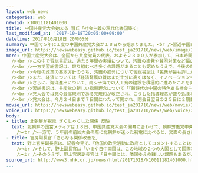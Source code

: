 ```yaml
---
layout: web_news
categories: web
newsid: k10011181401000
title: 中国共産党大会始まる 習氏「社会主義の現代化強国築く」
last_modified_at: '2017-10-18T20:05:00+09:00'
datetime: 2017年10月18日 20時05分
summary: 中国で５年に１度の中国共産党大会が１８日から始まりました。<br />習近平国家主席は、党のトップの総書記として政治報告を行い、この５年間の成果について「多くの難題を解決し、歴史的変革を推進した」と総括したうえで、建国１００年を迎える今世紀半ばまでに「社会主義の現代化強国を築く」と強調しました。
image_url: https://newswebeasy.github.io/test_ja201710/news/web/image/2017/10/18/K10011181401_1710181923_1710181925_01_03.jpg
more: 中国共産党大会は、全国から共産党員の代表、およそ２３００人が参加して、日本時間の１８日午前、北京の人民大会堂で始まり、習近平国家主席が党のトップの総書記として、胡錦涛前総書記、江沢民元総書記も見守る中、政治報告を３時間半近くにわたり読み上げました。<br
  /><br />この中で習総書記は、過去５年間の実績について、汚職の摘発や貧困対策など幅広い分野における成果を強調し、「長期にわたって解決したくてもできなかった多くの難題を解決し、歴史的変革を推進した」とみずから高く評価しました。<br
  /><br />一方で習総書記は、取り組むべき多くの課題があることも認めたうえで、今後の目標について「ゆとりある社会の全面的な実現から一歩進んで、現代化の基本的な実現、さらに社会主義の現代化強国を全面的に実現する」と述べて、建国１００年を迎える２０４９年には「社会主義の現代化強国を築く」と強調しました。<br
  /><br />今後の政策の基本方針のうち、汚職の摘発について習総書記は「民衆が最も許しがたいと感じているのが腐敗の問題であり、共産党が直面している最大の脅威だ」としたうえで「反腐敗闘争で圧倒的に勝利を勝ち取る決意をこれまで以上に固めなければならない」と述べ、汚職撲滅に向けた取り組みをさらに強化する決意を示しました。<br
  /><br />また、経済については「経済発展の質はまだ十分に高くはなく、イノベーション＝技術革新の能力もまだ強くはない。実体経済の水準はさらに引き上げる必要がある」と課題を挙げる一方、２０３５年までに「経済や科学技術の実力を大幅に引き上げ、イノベーションで世界でも上位に上り詰める」という目標を示しました。<br
  /><br />さらに、海洋進出について、南シナ海での人工島の建設を積極的に進めたことを実績として強調し「海洋強国の建設を加速させる」と述べて、東シナ海や南シナ海での活動を継続する姿勢を示したほか、軍については「今世紀半ばまでに世界一流の軍隊を作り上げる」と宣言しました。<br
  /><br />習総書記は、共産党の新しい指導理念について「『新時代の中国の特色ある社会主義思想』は、全党員と人民が中華民族の偉大な復興を実現するための行動指針であり、長期にわたって堅持しなければならない」と述べました。<br
  /><br />党大会では党の最高規則である党規約が改正され、こうした指導理念が盛り込まれると見られますが、習総書記の名前を冠した形で党規約に記されれば、建国の父と言われる毛沢東や、改革開放政策を打ち出したトウ小平にも並ぶ指導者に位置づけられることになり、党大会を通じて習総書記への権威づけがどこまで進むかも注目されています。<br
  /><br />党大会は、今月２４日まで７日間にわたって開かれ、閉会日翌日の２５日に２期目を迎える新しい習近平指導部が発足する見通しです。<br /><br />※トウは「登」に「おおざと」
movie_url: https://newswebeasy.github.io/test_ja201710/news/web/movie/2017/10/18/k10011181401_201710181923_201710181925.mp4
voice_url: https://newswebeasy.github.io/test_ja201710/news/web/voice/2017/10/18/k10011181401_201710181923_201710181925.mp3
body:
- title: 北朝鮮が祝電 ぎくしゃくした関係 反映
  text: 北朝鮮の国営メディアは１８日、中国共産党大会の開幕に合わせて、朝鮮労働党中央委員会の名義で祝電が送られたことを伝えました。<br />祝電では「中国共産党大会を熱烈に祝賀し、すべての党員と中国人民に温かいあいさつを送る。今回の大会が円満な成果を収めることを心から祈る」としています。<br
    /><br />一方で、５年前の前回大会の際に北朝鮮が送った祝電に比べると、文面の長さは３分の１程度で、「兄弟的中国人民」とか「伝統的な中朝親善」といった文言も含まれておらず、北朝鮮による核・ミサイル開発を巡ってぎくしゃくしている両国の関係を反映したものと見られます。
- title: 官房副長官「さらなる関係改善を」
  text: 野上官房副長官は、記者会見で、「他国の政党活動に政府としてコメントすることは控えるが、わが国としても党大会の動きを注視している」と述べました。<br
    /><br />そして、野上副長官は「いまや日中両国は、この地域の２つの大国として国際社会の平和と繁栄に大きな責任を共有しており、安定的な協力関係を築いていく必要がある。特に北朝鮮への対処については、北朝鮮の貿易の９割を占める中国と密接に連携していかなければならない」と述べました。<br
    /><br />そのうえで、野上官房副長官は「日中間には、隣国ゆえの難しい課題もあるが、引き続き戦略的互恵関係の考え方のもと、懸案を適切に処理しながら、あらゆる分野での協力や国民交流を推し進めて、大局的な判断からさらなる関係改善に努めていきたい」と述べました。
source_url: http://www3.nhk.or.jp/news/html/20171018/k10011181401000.html
...
```

